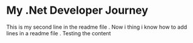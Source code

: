 # My .Net Developer Journey
This is my second line in the readme file .
 Now i thing i know how to add lines in a readme file .
Testing the content
